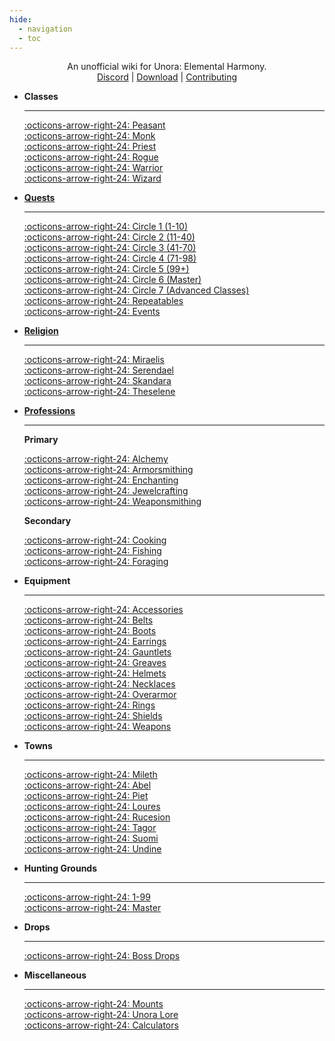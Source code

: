 ```yaml
---
hide:
  - navigation
  - toc
---
```

<style>
  .md-typeset h1,
  .md-content__button {
    display: none;
  }
</style>

<center>
<p>An unofficial wiki for Unora: Elemental Harmony.<br>
<a href="https://discord.gg/uB4uMkUTWU">Discord</a> |
<a href="https://github.com/Jinori/UnoraLaunchpad/releases/tag/v3.3.2">Download</a> |
<a href="./contributing/">Contributing</a></p>
</center>

<div class="grid cards" markdown>

-   __Classes__

    ---

    [:octicons-arrow-right-24: Peasant](./classes/peasant.md)<br>
    [:octicons-arrow-right-24: Monk](./classes/monk.md)<br>
    [:octicons-arrow-right-24: Priest](./classes/priest.md)<br>
    [:octicons-arrow-right-24: Rogue](./classes/rogue.md)<br>
    [:octicons-arrow-right-24: Warrior](./classes/warrior.md)<br>
    [:octicons-arrow-right-24: Wizard](./classes/wizard.md)

-   __[Quests](./quests/overview.md)__

    ---

    [:octicons-arrow-right-24: Circle 1 (1-10)](./quests/overview.md#circle-1)<br>
    [:octicons-arrow-right-24: Circle 2 (11-40)](./quests/overview.md#circle-2)<br>
    [:octicons-arrow-right-24: Circle 3 (41-70)](./quests/overview.md#circle-3)<br>
    [:octicons-arrow-right-24: Circle 4 (71-98)](./quests/overview.md#circle-4)<br>
    [:octicons-arrow-right-24: Circle 5 (99+)](./quests/overview.md#circle-5)<br>
    [:octicons-arrow-right-24: Circle 6 (Master)](./quests/overview.md#circle-6)<br>
    [:octicons-arrow-right-24: Circle 7 (Advanced Classes)](./quests/overview.md#circle-7)<br>
    [:octicons-arrow-right-24: Repeatables](./quests/overview.md#repeatable-quests)<br>
    [:octicons-arrow-right-24: Events](./quests/overview.md#event-quests)<br>

-   __[Religion](./religion/overview.md)__

    ---

    [:octicons-arrow-right-24: Miraelis](./religion/gods/miraelis.md)<br>
    [:octicons-arrow-right-24: Serendael](./religion/gods/serendael.md)<br>
    [:octicons-arrow-right-24: Skandara](./religion/gods/skandara.md)<br>
    [:octicons-arrow-right-24: Theselene](./religion/gods/theselene.md)<br>

-   __[Professions](./professions/overview.md)__

    ---

    __Primary__

    [:octicons-arrow-right-24: Alchemy](./professions/types/alchemy.md)<br>
    [:octicons-arrow-right-24: Armorsmithing](./professions/types/armorsmithing.md)<br>
    [:octicons-arrow-right-24: Enchanting](./professions/types/enchanting.md)<br>
    [:octicons-arrow-right-24: Jewelcrafting](./professions/types/jewelcrafting.md)<br>
    [:octicons-arrow-right-24: Weaponsmithing](./professions/types/weaponsmithing.md)<br>

    __Secondary__

    [:octicons-arrow-right-24: Cooking](./professions/types/cooking.md)<br>
    [:octicons-arrow-right-24: Fishing](./professions/types/fishing.md)<br>
    [:octicons-arrow-right-24: Foraging](./professions/types/foraging.md)<br>

-   __Equipment__

    ---

    [:octicons-arrow-right-24: Accessories](./equipment/accessories.md)<br>
    [:octicons-arrow-right-24: Belts](./equipment/belts.md)<br>
    [:octicons-arrow-right-24: Boots](./equipment/boots.md)<br>
    [:octicons-arrow-right-24: Earrings](./equipment/earrings.md)<br>
    [:octicons-arrow-right-24: Gauntlets](./equipment/gauntlets.md)<br>
    [:octicons-arrow-right-24: Greaves](./equipment/greaves.md)<br>
    [:octicons-arrow-right-24: Helmets](./equipment/helmets/monk/female.md)<br>
    [:octicons-arrow-right-24: Necklaces](./equipment/necklaces.md)<br>
    [:octicons-arrow-right-24: Overarmor](./equipment/overarmor/female.md)<br>
    [:octicons-arrow-right-24: Rings](./equipment/rings.md)<br>
    [:octicons-arrow-right-24: Shields](./equipment/shields.md)<br>
    [:octicons-arrow-right-24: Weapons](./equipment/weapons/monk.md)<br>

-   __Towns__

    ---

    [:octicons-arrow-right-24: Mileth](./towns/mileth.md)<br>
    [:octicons-arrow-right-24: Abel](./towns/abel.md)<br>
    [:octicons-arrow-right-24: Piet](./towns/piet.md)<br>
    [:octicons-arrow-right-24: Loures](./towns/loures.md)<br>
    [:octicons-arrow-right-24: Rucesion](./towns/rucesion.md)<br>
    [:octicons-arrow-right-24: Tagor](./towns/tagor.md)<br>
    [:octicons-arrow-right-24: Suomi](./towns/suomi.md)<br>
    [:octicons-arrow-right-24: Undine](./towns/undine.md)<br>

-   __Hunting Grounds__

    ---

    [:octicons-arrow-right-24: 1-99](./hunting_grounds/pre-master.md)<br>
    [:octicons-arrow-right-24: Master](./hunting_grounds/master.md)<br>

-   __Drops__

    ---

    [:octicons-arrow-right-24: Boss Drops](./boss_drops.md)

-   __Miscellaneous__

    ---

    [:octicons-arrow-right-24: Mounts](./mounts.md)<br>
    [:octicons-arrow-right-24: Unora Lore](./lore/overview.md)<br>
    [:octicons-arrow-right-24: Calculators](./calculators/stats.md)

</div>
